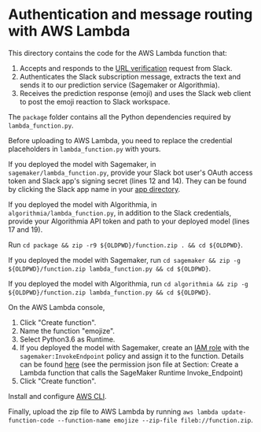 # Authentication and message routing with AWS Lambda

This directory contains the code for the AWS Lambda function that:
1. Accepts and responds to the [URL verification](https://api.slack.com/events/url_verification) request from Slack.
2. Authenticates the Slack subscription message, extracts the text and sends it to our prediction service (Sagemaker or Algorithmia).
3. Receives the prediction response (emoji) and uses the Slack web client to post the emoji reaction to Slack workspace.

The `package` folder contains all the Python dependencies required by `lambda_function.py`.

Before uploading to AWS Lambda, you need to replace the credential placeholders in `lambda_function.py` with yours.

If you deployed the model with Sagemaker, in `sagemaker/lambda_function.py`, provide your Slack bot user's OAuth access token and Slack app's signing secret (lines 12 and 14). They can be found by clicking the Slack app name in your [app directory](https://api.slack.com/apps).

If you deployed the model with Algorithmia, in `algorithmia/lambda_function.py`, in addition to the Slack credentials, provide your Algorithmia API token and path to your deployed model (lines 17 and 19).

Run `cd package && zip -r9 ${OLDPWD}/function.zip . && cd ${OLDPWD}`.

If you deployed the model with Sagemaker, run `cd sagemaker && zip -g ${OLDPWD}/function.zip lambda_function.py && cd ${OLDPWD}`.

If you deployed the model with Algorithmia, run `cd algorithmia && zip -g ${OLDPWD}/function.zip lambda_function.py && cd ${OLDPWD}`.

On the AWS Lambda console,
1. Click "Create function".
2. Name the function "emojize".
3. Select Python3.6 as Runtime.
4. If you deployed the model with Sagemaker, create an [IAM role](https://console.aws.amazon.com/iam/home?ad=c&cp=bn&p=iam#/roles) with the `sagemaker:InvokeEndpoint` policy and assign it to the function. Details can be found [here](https://aws.amazon.com/blogs/machine-learning/call-an-amazon-sagemaker-model-endpoint-using-amazon-api-gateway-and-aws-lambda/) (see the permission json file at Section: Create a Lambda function that calls the SageMaker Runtime Invoke_Endpoint)
5. Click "Create function".

Install and configure [AWS CLI](https://docs.aws.amazon.com/cli/latest/userguide/cli-chap-install.html).

Finally, upload the zip file to AWS Lambda by running `aws lambda update-function-code --function-name emojize --zip-file fileb://function.zip`.
